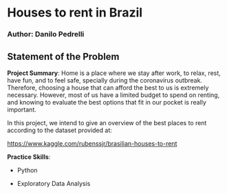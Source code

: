 # Houses to rent in Brazil
### Author: Danilo Pedrelli
## Statement of the Problem
__Project Summary__: Home is a place where we stay after work, to relax, rest, have fun, and to feel safe, specially during the coronavirus outbreak. Therefore, choosing a house that can afford the best to us is extremely necessary. However, most of us have a limited budget to spend on renting, and knowing to evaluate the best options that fit in our pocket is really important.

In this project, we intend to give an overview of the best places to rent according to the dataset provided at:

https://www.kaggle.com/rubenssjr/brasilian-houses-to-rent

__Practice Skills__:

- Python

- Exploratory Data Analysis
